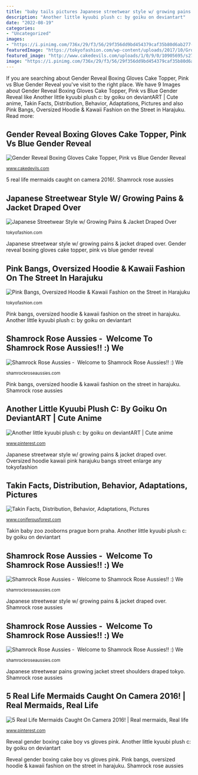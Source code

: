 ```yaml
---
title: "baby tails pictures Japanese streetwear style w/ growing pains &amp; jacket draped over"
description: "Another little kyuubi plush c: by goiku on deviantart"
date: "2022-08-19"
categories:
- "Uncategorized"
images:
- "https://i.pinimg.com/736x/29/f3/56/29f356dd9bd454379caf35b80d6ab277--naruto-shippuden-anime-art.jpg"
featuredImage: "https://tokyofashion.com/wp-content/uploads/2017/10/Growing-Pains-Japanese-Street-Fashion-20170930D582031.jpg"
featured_image: "http://www.cakedevils.com/uploads/1/0/9/0/10905695/s275947749466006588_p3563_i5_w640.jpeg"
image: "https://i.pinimg.com/736x/29/f3/56/29f356dd9bd454379caf35b80d6ab277--naruto-shippuden-anime-art.jpg"
---
```


If you are searching about Gender Reveal Boxing Gloves Cake Topper, Pink vs Blue Gender Reveal you've visit to the right place. We have 9 Images about Gender Reveal Boxing Gloves Cake Topper, Pink vs Blue Gender Reveal like Another little kyuubi plush c: by goiku on deviantART | Cute anime, Takin Facts, Distribution, Behavior, Adaptations, Pictures and also Pink Bangs, Oversized Hoodie &amp; Kawaii Fashion on the Street in Harajuku. Read more:

## Gender Reveal Boxing Gloves Cake Topper, Pink Vs Blue Gender Reveal

![Gender Reveal Boxing Gloves Cake Topper, Pink vs Blue Gender Reveal](http://www.cakedevils.com/uploads/1/0/9/0/10905695/s275947749466006588_p3563_i5_w640.jpeg "Shamrock rose aussies")

<small>www.cakedevils.com</small>

5 real life mermaids caught on camera 2016!. Shamrock rose aussies

## Japanese Streetwear Style W/ Growing Pains &amp; Jacket Draped Over

![Japanese Streetwear Style w/ Growing Pains &amp; Jacket Draped Over](https://tokyofashion.com/wp-content/uploads/2017/10/Growing-Pains-Japanese-Street-Fashion-20170930D582031.jpg "Takin baby zoo zooborns prague born praha")

<small>tokyofashion.com</small>

Japanese streetwear style w/ growing pains &amp; jacket draped over. Gender reveal boxing gloves cake topper, pink vs blue gender reveal

## Pink Bangs, Oversized Hoodie &amp; Kawaii Fashion On The Street In Harajuku

![Pink Bangs, Oversized Hoodie &amp; Kawaii Fashion on the Street in Harajuku](http://tokyofashion.com/wp-content/uploads/2016/05/Honwakapapa-Wagamamind-Harajuku-20160330DSC7622.jpg "Shamrock rose aussies")

<small>tokyofashion.com</small>

Pink bangs, oversized hoodie &amp; kawaii fashion on the street in harajuku. Another little kyuubi plush c: by goiku on deviantart

## Shamrock Rose Aussies - ﻿﻿﻿ Welcome To Shamrock Rose Aussies!! :) We

![Shamrock Rose Aussies - ﻿﻿﻿ Welcome to Shamrock Rose Aussies!! :) We](http://shamrockroseaussies.com/yahoo_site_admin/assets/images/DSC_0153.225222052_std.JPG "5 real life mermaids caught on camera 2016!")

<small>shamrockroseaussies.com</small>

Pink bangs, oversized hoodie &amp; kawaii fashion on the street in harajuku. Shamrock rose aussies

## Another Little Kyuubi Plush C: By Goiku On DeviantART | Cute Anime

![Another little kyuubi plush c: by goiku on deviantART | Cute anime](https://i.pinimg.com/736x/29/f3/56/29f356dd9bd454379caf35b80d6ab277--naruto-shippuden-anime-art.jpg "Gender reveal boxing gloves cake topper, pink vs blue gender reveal")

<small>www.pinterest.com</small>

Japanese streetwear style w/ growing pains &amp; jacket draped over. Oversized hoodie kawaii pink harajuku bangs street enlarge any tokyofashion

## Takin Facts, Distribution, Behavior, Adaptations, Pictures

![Takin Facts, Distribution, Behavior, Adaptations, Pictures](http://www.coniferousforest.com/wp-content/uploads/2017/02/Baby-Takin.jpg "Shamrock rose aussies")

<small>www.coniferousforest.com</small>

Takin baby zoo zooborns prague born praha. Another little kyuubi plush c: by goiku on deviantart

## Shamrock Rose Aussies - ﻿﻿﻿ Welcome To Shamrock Rose Aussies!! :) We

![Shamrock Rose Aussies - ﻿﻿﻿ Welcome to Shamrock Rose Aussies!! :) We](http://shamrockroseaussies.com/yahoo_site_admin/assets/images/DSC_0349.217102937_std.JPG "Takin facts, distribution, behavior, adaptations, pictures")

<small>shamrockroseaussies.com</small>

Japanese streetwear style w/ growing pains &amp; jacket draped over. Shamrock rose aussies

## Shamrock Rose Aussies - ﻿﻿﻿ Welcome To Shamrock Rose Aussies!! :) We

![Shamrock Rose Aussies - ﻿﻿﻿ Welcome to Shamrock Rose Aussies!! :) We](http://shamrockroseaussies.com/yahoo_site_admin/assets/images/DSC_0850.238205826_std.JPG "Oversized hoodie kawaii pink harajuku bangs street enlarge any tokyofashion")

<small>shamrockroseaussies.com</small>

Japanese streetwear pains growing jacket street shoulders draped tokyo. Shamrock rose aussies

## 5 Real Life Mermaids Caught On Camera 2016! | Real Mermaids, Real Life

![5 Real Life Mermaids Caught On Camera 2016! | Real mermaids, Real life](https://i.pinimg.com/736x/30/21/4b/30214b3944471b3249e9b44df717cd61--real-life-mermaids-paranormal.jpg "Japanese streetwear pains growing jacket street shoulders draped tokyo")

<small>www.pinterest.com</small>

Reveal gender boxing cake boy vs gloves pink. Another little kyuubi plush c: by goiku on deviantart

Reveal gender boxing cake boy vs gloves pink. Pink bangs, oversized hoodie &amp; kawaii fashion on the street in harajuku. Shamrock rose aussies
